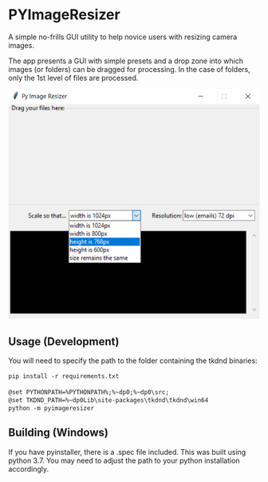 # PYImageResizer

A simple no-frills GUI utility to help novice users with resizing camera images.

The app presents a GUI with simple presets and a drop zone into which images (or folders) can be dragged for processing. In the case of folders, only the 1st level of files are processed.

![ScreenShot](screenshot.png)

## Usage (Development)

You will need to specify the path to the folder containing the tkdnd binaries:
~~~
pip install -r requirements.txt

@set PYTHONPATH=%PYTHONPATH%;%~dp0;%~dp0\src;
@set TKDND_PATH=%~dp0Lib\site-packages\tkdnd\tkdnd\win64
python -m pyimageresizer
~~~

## Building (Windows)

If you have pyinstaller, there is a .spec file included.
This was built using python 3.7. You may need to adjust the path to your python installation accordingly.
